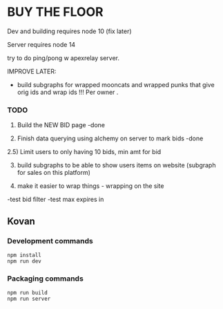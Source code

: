 # BUY THE FLOOR 
 


Dev and building requires node 10 (fix later) 

Server requires node 14 


try to do ping/pong w apexrelay server. 
 


IMPROVE LATER: 
- build subgraphs for wrapped mooncats and wrapped punks that give orig ids and wrap ids  !!! Per owner .


### TODO
1) Build the NEW BID page 
-done

2) Finish data querying using alchemy on server  to mark bids 
-done 

2.5)   Limit users to only having 10 bids,  min amt for bid 



3) build subgraphs to be able to show users items on website (subgraph for sales on this platform)

4) make it easier to wrap things - wrapping on the site 


 


 -test bid filter
 -test max expires in 


## Kovan
 



### Development commands
```
npm install
npm run dev
```

### Packaging commands
```
npm run build
npm run server
```
